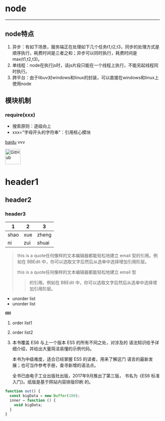 # node 
***
## node特点
1. 异步：有如下场景，服务端正在处理如下几个任务t1,t2,t3，同步的处理方式是顺序执行，耗费时间是三者之和；异步可以同时执行，耗费时间是max(t1,t2,t3)。
2. 单线程：node在执行js时，该js片段只能在一个线程上执行，不能另起线程同时执行。
3. 跨平台：由于libuv对windows和linux的封装，可以直接在windows和linux上使用node

## 模块机制
### require(xxx)
* 搜索原则：逐级向上
* xxx="字母开头的字符串"：引用核心模块

[baidu](www.baidu.com)
vvv

<img src="https://avatars2.githubusercontent.com/u/3265208?v=3&s=100" alt="GitHub" title="GitHub,Social Coding" width="50" height="50" />

# header1 #
## header2 ##
### header3 ###
 1 | 2 | 3 
 --- | --- | ---
shao | xue | zheng 
ni | zui | shuai 

>this is a quote任何像样的文本编辑器都能轻松地建立 email 型的引用。例如在 BBEdit 中，你可以选取文字后然后从选单中选择增加引用阶层。
>
>this is a quote任何像样的文本编辑器都能轻松地建立 email 型
>>的引用。例如在 BBEdit 中，你可以选取文字后然后从选单中选择增加引用阶层。

* unorder list
* unorder list

~~ffff~~

1. order list1 
2. order list2

3.  本书覆盖 ES6 与上一个版本 ES5 的所有不同之处，对涉及的	语法知识给予详细介绍，并给出大量简洁易懂的示例代码。

	本书为中级难度，适合已经掌握 ES5 的读者，用来了解这门	语言的最新发展；也可当作参考手册，查寻新增的语法点。

	全书已由电子工业出版社出版，2017年9月推出了第三版，	书名为《ES6 标准入门》。纸版是基于网站内容排版印刷	的。
``` js
function out() {
  const bigData = new Buffer(100);
  inner = function () {
    void bigData;
  }
}
```

